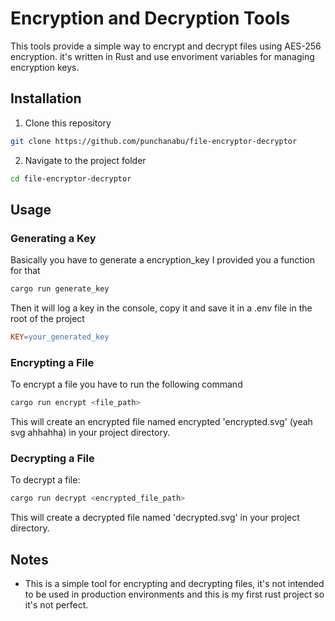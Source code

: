 # Encryption and Decryption Tools
This tools provide a simple way to encrypt and decrypt files using AES-256 encryption. it's written in Rust and use envoriment variables for managing encryption keys.

## Installation

1. Clone this repository
```bash
git clone https://github.com/punchanabu/file-encryptor-decryptor
```
2. Navigate to the project folder
```bash
cd file-encryptor-decryptor
```

## Usage
### Generating a Key
Basically you have to generate a encryption_key I provided you a function for that
```bash
cargo run generate_key
```
Then it will log a key in the console, copy it and save it in a .env file in the root of the project
```makefile
KEY=your_generated_key
```
### Encrypting a File
To encrypt a file you have to run the following command
```bash
cargo run encrypt <file_path>
```
This will create an encrypted file named encrypted 'encrypted.svg' (yeah svg ahhahha) in your project directory.

### Decrypting a File
To decrypt a file:
```bash
cargo run decrypt <encrypted_file_path>
```
This will create a decrypted file named 'decrypted.svg' in your project directory.

## Notes 
- This is a simple tool for encrypting and decrypting files, it's not intended to be used in production environments and this is my first rust project so it's not perfect.
